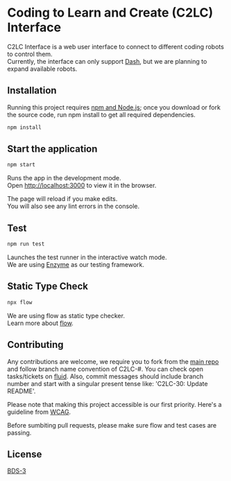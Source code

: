 # Coding to Learn and Create (C2LC) Interface

C2LC Interface is a web user interface to connect to different coding robots to control them.<br>
Currently, the interface can only support [Dash](https://www.makewonder.com/robots/dash/), but we are planning to expand available robots.

## Installation

Running this project requires [npm and Node.js](https://www.npmjs.com/get-npm); once you download or fork the source code, run npm install to get all required dependencies.

```bash
npm install
```

## Start the application

```bash
npm start
```

Runs the app in the development mode.<br>
Open [http://localhost:3000](http://localhost:3000) to view it in the browser.

The page will reload if you make edits.<br>
You will also see any lint errors in the console.

## Test

```bash
npm run test
```

Launches the test runner in the interactive watch mode.<br>
We are using [Enzyme](https://airbnb.io/enzyme/) as our testing framework.

## Static Type Check

```bash
npx flow
```

We are using flow as static type checker. <br>
Learn more about [flow](https://flow.org/).

## Contributing

Any contributions are welcome, we require you to fork from the [main repo](https://github.com/codelearncreate/c2lc-coding-environment) and follow branch name convention of C2LC-#. You can check open tasks/tickets on [fluid](https://issues.fluidproject.org/projects/C2LC/issues). Also, commit messages should include branch number and start with a singular present tense like: 'C2LC-30: Update README'.

Please note that making this project accessible is our first priority. Here's a guideline from [WCAG](https://www.w3.org/WAI/standards-guidelines/wcag/).

Before sumbiting pull requests, please make sure flow and test cases are passing.

## License
[BDS-3](https://github.com/codelearncreate/c2lc-coding-environment/blob/master/LICENSE.txt)
